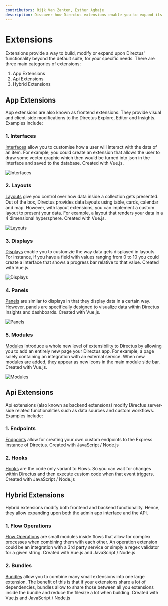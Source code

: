 ```yaml
---
contributors: Rijk Van Zanten, Esther Agbaje
description: Discover how Directus extensions enable you to expand its features and how you can customize it to suit your specific needs.
---
```


# Extensions

Extensions provide a way to build, modify or expand upon Directus' functionality beyond the default suite, for your
specific needs. There are three main categories of extensions:

1. App Extensions
2. Api Extensions
3. Hybrid Extensions

## App Extensions

App extensions are also known as frontend extensions. They provide visual and client-side modifications to the Directus
Explore, Editor and Insights. Examples include:

### 1. Interfaces

[Interfaces](/extensions/interfaces) allow you to customise how a user will interact with the data of an item. For
example, you could create an extension that allows the user to draw some vector graphic which then would be turned into
json in the interface and saved to the database. Created with Vue.js.

![Interfaces](https://marketing.directus.app/assets/356e156b-bfb0-4ce3-b691-a2abdb589f89.png)

### 2. Layouts

[Layouts](/extensions/layouts) give you control over how data inside a collection gets presented. Out of the box,
Directus provides data layouts using table, cards, calendar and map. However, with layout extensions, you can implement
a custom layout to present your data. For example, a layout that renders your data in a 4 dimensional hypersphere.
Created with Vue.js.

![Layouts](https://marketing.directus.app/assets/b49628ec-3281-48ff-ac56-8f8c5cc1e450.png)

### 3. Displays

[Displays](/extensions/displays) enable you to customzie the way data gets displayed in layouts. For instance, if you
have a field with values ranging from 0 to 10 you could create a interface that shows a progress bar relative to that
value. Created with Vue.js.

![Displays](https://marketing.directus.app/assets/d005fd0d-9357-4f4e-8394-4cbee9e7ed90.png)

### 4. Panels

[Panels](/extensions/panels) are similar to displays in that they display data in a certain way. However, panels are
specifically designed to visualize data within Directus Insights and dashboards. Created with Vue.js.

![Panels](https://marketing.directus.app/assets/694b89e7-6465-424d-a118-a3a00d5ff23a.png)

### 5. Modules

[Modules](/extensions/modules) introduce a whole new level of extensibility to Directus by allowing you to add an
entirely new page your Directus app. For example, a page solely containing an integration with an external service. When
new modules are added, they appear as new icons in the main module side bar. Created with Vue.js.

![Modules](https://marketing.directus.app/assets/4bd58ad0-d564-44e9-b594-83d9f69941ad.png)

## Api Extensions

Api extensions (also known as backend extensions) modify Directus server-side related functionalities such as data
sources and custom workflows. Examples include:

### 1. Endpoints

[Endpoints](/extensions/endpoints) allow for creating your own custom endpoints to the Express instance of Directus.
Created with JavaScript / Node.js

### 2. Hooks

[Hooks](/extensions/hooks) are the code only variant to Flows. So you can wait for changes within Directus and then
execute custom code when that event triggers. Created with JavaScript / Node.js

## Hybrid Extensions

Hybrid extensions modify both frontend and backend functionality. Hence, they allow expanding upon both the admin app
interface and the API.

### 1. Flow Operations

[Flow Operations](/extensions/operations) are small modules inside flows that allow for complex processes when combining
them with each other. An operation extension could be an integration with a 3rd party service or simply a regex
validator for a given string. Created with Vue.js and JavaScript / Node.js

### 2. Bundles

[Bundles](/extensions/bundles) allow you to combine many small extensions into one large extension. The benefit of this
is that if your extensions share a lot of dependencies, bundles allow to share those between all you extensions inside
the bundle and reduce the filesize a lot when building. Created with Vue.js and JavaScript / Node.js
